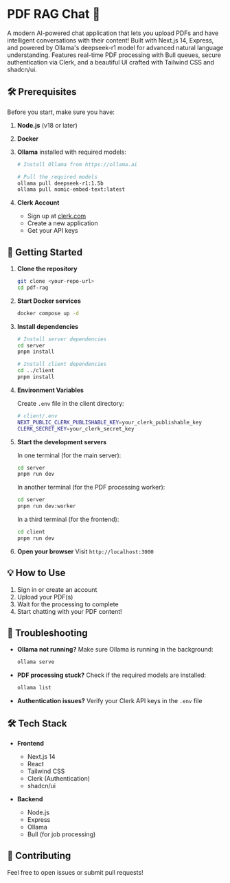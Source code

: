 # PDF RAG Chat 🤖

A modern AI-powered chat application that lets you upload PDFs and have intelligent conversations with their content! Built with Next.js 14, Express, and powered by Ollama's deepseek-r1 model for advanced natural language understanding. Features real-time PDF processing with Bull queues, secure authentication via Clerk, and a beautiful UI crafted with Tailwind CSS and shadcn/ui.

## 🛠️ Prerequisites

Before you start, make sure you have:

1. **Node.js** (v18 or later)
2. **Docker**
3. **Ollama** installed with required models:

   ```bash
   # Install Ollama from https://ollama.ai

   # Pull the required models
   ollama pull deepseek-r1:1.5b
   ollama pull nomic-embed-text:latest
   ```

4. **Clerk Account**
   - Sign up at [clerk.com](https://clerk.com)
   - Create a new application
   - Get your API keys

## 🚀 Getting Started

1. **Clone the repository**

   ```bash
   git clone <your-repo-url>
   cd pdf-rag
   ```

2. **Start Docker services**

   ```bash
   docker compose up -d
   ```

3. **Install dependencies**

   ```bash
   # Install server dependencies
   cd server
   pnpm install

   # Install client dependencies
   cd ../client
   pnpm install
   ```

4. **Environment Variables**

   Create `.env` file in the client directory:

   ```bash
   # client/.env
   NEXT_PUBLIC_CLERK_PUBLISHABLE_KEY=your_clerk_publishable_key
   CLERK_SECRET_KEY=your_clerk_secret_key
   ```

5. **Start the development servers**

   In one terminal (for the main server):

   ```bash
   cd server
   pnpm run dev
   ```

   In another terminal (for the PDF processing worker):

   ```bash
   cd server
   pnpm run dev:worker
   ```

   In a third terminal (for the frontend):

   ```bash
   cd client
   pnpm run dev
   ```

6. **Open your browser**
   Visit `http://localhost:3000`

## 💡 How to Use

1. Sign in or create an account
2. Upload your PDF(s)
3. Wait for the processing to complete
4. Start chatting with your PDF content!

## 🔧 Troubleshooting

- **Ollama not running?**
  Make sure Ollama is running in the background:

  ```bash
  ollama serve
  ```

- **PDF processing stuck?**
  Check if the required models are installed:

  ```bash
  ollama list
  ```

- **Authentication issues?**
  Verify your Clerk API keys in the `.env` file

## 🛠️ Tech Stack

- **Frontend**

  - Next.js 14
  - React
  - Tailwind CSS
  - Clerk (Authentication)
  - shadcn/ui

- **Backend**
  - Node.js
  - Express
  - Ollama
  - Bull (for job processing)

## 🤝 Contributing

Feel free to open issues or submit pull requests!
